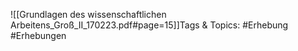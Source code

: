 
![[Grundlagen des wissenschaftlichen Arbeitens_Groß_II_170223.pdf#page=15]]Tags & Topics:
   #Erhebung
   #Erhebungen